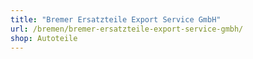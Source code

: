 ```yaml
---
title: "Bremer Ersatzteile Export Service GmbH"
url: /bremen/bremer-ersatzteile-export-service-gmbh/
shop: Autoteile
---
```

